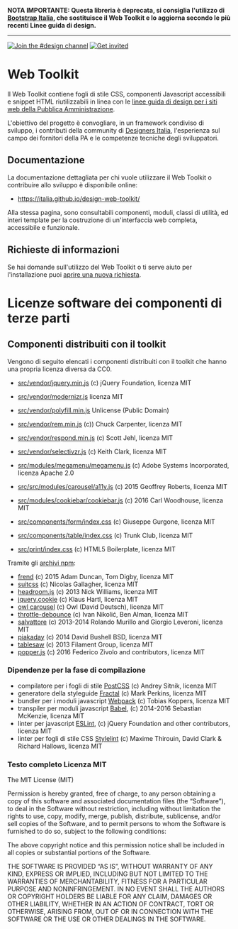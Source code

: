 **NOTA IMPORTANTE: Questa libreria è deprecata, si consiglia l'utilizzo di [Bootstrap Italia](https://italia.github.io/bootstrap-italia/), che sostituisce il Web Toolkit e lo aggiorna secondo le più recenti Linee guida di design.**

---

[![Join the #design channel](https://img.shields.io/badge/Slack%20channel-%23design-blue.svg)](https://developersitalia.slack.com/messages/C7658JRJR/)
[![Get invited](https://slack.developers.italia.it/badge.svg)](https://slack.developers.italia.it/)

# Web Toolkit

Il Web Toolkit contiene fogli di stile CSS, componenti Javascript accessibili e snippet HTML riutilizzabili in linea con le [linee guida di design per i siti web della Pubblica Amministrazione](https://design-italia.readthedocs.io/it/stable/index.html).

L'obiettivo del progetto è convogliare, in un framework condiviso di sviluppo, i contributi della community di [Designers Italia](https://designers.italia.it/), l'esperienza sul campo dei fornitori della PA e le competenze tecniche degli sviluppatori.

## Documentazione

La documentazione dettagliata per chi vuole utilizzare il Web Toolkit o contribuire allo sviluppo è disponibile online:

- https://italia.github.io/design-web-toolkit/

Alla stessa pagina, sono consultabili componenti, moduli, classi di utilità, ed interi template per la costruzione di un'interfaccia web completa, accessibile e funzionale.

## Richieste di informazioni

Se hai domande sull'utilizzo del Web Toolkit o ti serve aiuto per l'installazione puoi [aprire una nuova richiesta](https://github.com/italia/design-web-toolkit/issues/new).

# Licenze software dei componenti di terze parti

## Componenti distribuiti con il toolkit

Vengono di seguito elencati i componenti distribuiti con il toolkit
che hanno una propria licenza diversa da CC0.

- [src/vendor/jquery.min.js](https://jquery.com/) (c) jQuery Foundation, licenza MIT
- [src/vendor/modernizr.js](https://modernizr.com/) licenza MIT
- [src/vendor/polyfill.min.js](https://github.com/inexorabletash/polyfill) Unlicense (Public Domain)
- [src/vendor/rem.min.js](https://github.com/chuckcarpenter/REM-unit-polyfill) (c)) Chuck Carpenter, licenza MIT
- [src/vendor/respond.min.js](https://github.com/scottjehl/Respond) (c) Scott Jehl, licenza MIT
- [src/vendor/selectivzr.js](http://selectivizr.com/) (c) Keith Clark, licenza MIT

- [src/modules/megamenu/megamenu.js](https://adobe-accessibility.github.io/Accessible-Mega-Menu/) (c) Adobe Systems Incorporated, licenza Apache 2.0
- [src/src/modules/carousel/a11y.js](https://github.com/rtrvrtg/owlcarousel2-a11ylayer) (c) 2015 Geoffrey Roberts, licenza MIT
- [src/modules/cookiebar/cookiebar.js](https://github.com/carlwoodhouse/jquery.cookieBar) (c) 2016 Carl Woodhouse, licenza MIT
- [src/components/form/index.css](https://github.com/giuseppeg/suitcss-components-form) (c) Giuseppe Gurgone, licenza MIT
- [src/components/table/index.css](https://github.com/trunkclub/suitcss-components-table) (c) Trunk Club, licenza MIT
- [src/print/index.css](https://github.com/h5bp/html5-boilerplate) (c) HTML5 Boilerplate, licenza MIT

Tramite gli [archivi npm](https://www.npmjs.com/):

- [frend](https://frend.co/) (c) 2015 Adam Duncan, Tom Digby, licenza MIT
- [suitcss](http://suitcss.github.io/) (c) Nicolas Gallagher, licenza MIT
- [headroom.js](http://wicky.nillia.ms/headroom.js/) (c) 2013 Nick Williams, licenza MIT
- [jquery.cookie](https://www.npmjs.com/package/jquery.cookie) (c) Klaus Hartl, licenza MIT
- [owl carousel](http://www.owlcarousel.owlgraphic.com/) (c) Owl (David Deutsch), licenza MIT
- [throttle-debounce](https://github.com/niksy/throttle-debounce) (c) Ivan Nikolić, Ben Alman, licenza MIT
- [salvattore](http://salvattore.com/) (c) 2013-2014 Rolando Murillo and Giorgio Leveroni, licenza MIT
- [piakaday](https://github.com/dbushell/Pikaday) (c) 2014 David Bushell BSD, licenza MIT
- [tablesaw](https://github.com/filamentgroup/tablesaw) (c) 2013 Filament Group, licenza MIT
- [popper.js](https://popper.js.org/) (c) 2016 Federico Zivolo and contributors, licenza MIT

### Dipendenze per la fase di compilazione

- compilatore per i fogli di stile [PostCSS](https://github.com/postcss/postcss) (c) Andrey Sitnik, licenza MIT
- generatore della styleguide [Fractal](https://github.com/frctl/fractal) (c) Mark Perkins, licenza MIT
- bundler per i moduli javascript [Webpack](https://webpack.github.io/) (c) Tobias Koppers, licenza MIT
- transpiler per moduli javascript [Babel](https://babeljs.io/), (c) 2014-2016 Sebastian McKenzie, licenza MIT
- linter per javascript [ESLint](http://eslint.org/), (c) jQuery Foundation and other contributors, licenza MIT
- linter per fogli di stile CSS [Stylelint](http://stylelint.io/) (c) Maxime Thirouin, David Clark & Richard Hallows, licenza MIT

### Testo completo Licenza MIT

The MIT License (MIT)

Permission is hereby granted, free of charge, to any person obtaining a copy of this software and associated documentation files (the “Software”), to deal in the Software without restriction, including without limitation the rights to use, copy, modify, merge, publish, distribute, sublicense, and/or sell copies of the Software, and to permit persons to whom the Software is furnished to do so, subject to the following conditions:

The above copyright notice and this permission notice shall be included in all copies or substantial portions of the Software.

THE SOFTWARE IS PROVIDED “AS IS”, WITHOUT WARRANTY OF ANY KIND, EXPRESS OR IMPLIED, INCLUDING BUT NOT LIMITED TO THE WARRANTIES OF MERCHANTABILITY, FITNESS FOR A PARTICULAR PURPOSE AND NONINFRINGEMENT. IN NO EVENT SHALL THE AUTHORS OR COPYRIGHT HOLDERS BE LIABLE FOR ANY CLAIM, DAMAGES OR OTHER LIABILITY, WHETHER IN AN ACTION OF CONTRACT, TORT OR OTHERWISE, ARISING FROM, OUT OF OR IN CONNECTION WITH THE SOFTWARE OR THE USE OR OTHER DEALINGS IN THE SOFTWARE.
